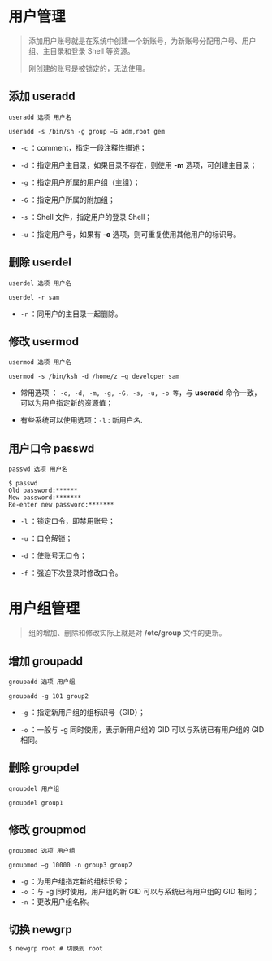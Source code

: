 # 用户管理

> 添加用户账号就是在系统中创建一个新账号，为新账号分配用户号、用户组、主目录和登录 Shell 等资源。
> 
> 刚创建的账号是被锁定的，无法使用。

## 添加 useradd

```shell
useradd 选项 用户名

useradd -s /bin/sh -g group –G adm,root gem
```

- `-c` ：comment，指定一段注释性描述；

- `-d` ：指定用户主目录，如果目录不存在，则使用 **-m** 选项，可创建主目录；

- `-g` ：指定用户所属的用户组（主组）；

- `-G` ：指定用户所属的附加组；

- `-s` ：Shell 文件，指定用户的登录 Shell；

- `-u` ：指定用户号，如果有 **-o** 选项，则可重复使用其他用户的标识号。

## 删除 userdel

```shell
userdel 选项 用户名

userdel -r sam
```

- `-r` ：同用户的主目录一起删除。

## 修改 usermod

```shell
usermod 选项 用户名

usermod -s /bin/ksh -d /home/z –g developer sam
```

- 常用选项 ： `-c, -d, -m, -g, -G, -s, -u, -o 等`，与 **useradd** 命令一致，可以为用户指定新的资源值；

- 有些系统可以使用选项：`-l` : 新用户名.

## 用户口令 passwd

```shell
passwd 选项 用户名

$ passwd 
Old password:****** 
New password:******* 
Re-enter new password:*******
```

- `-l` ：锁定口令，即禁用账号；

- `-u` ：口令解锁；

- `-d` ：使账号无口令；

- `-f` ：强迫下次登录时修改口令。

# 用户组管理

> 组的增加、删除和修改实际上就是对 **/etc/group** 文件的更新。

## 增加 groupadd

```shell
groupadd 选项 用户组

groupadd -g 101 group2
```

- `-g` ：指定新用户组的组标识号（GID）；

- `-o` ：一般与 -g 同时使用，表示新用户组的 GID 可以与系统已有用户组的 GID 相同。

## 删除 groupdel

```shell
groupdel 用户组

groupdel group1
```

## 修改 groupmod

```shell
groupmod 选项 用户组

groupmod –g 10000 -n group3 group2
```

- `-g` ：为用户组指定新的组标识号；
- `-o` ：与 -g 同时使用，用户组的新 GID 可以与系统已有用户组的 GID 相同；
- `-n` ：更改用户组名称。

## 切换 newgrp

```cs
$ newgrp root # 切换到 root
```
